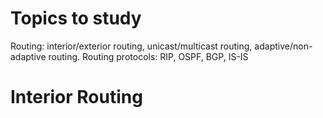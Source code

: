 # Topics to study
Routing:
interior/exterior routing, unicast/multicast routing, adaptive/non-adaptive routing.
Routing protocols: RIP, OSPF, BGP, IS-IS
# Interior Routing

